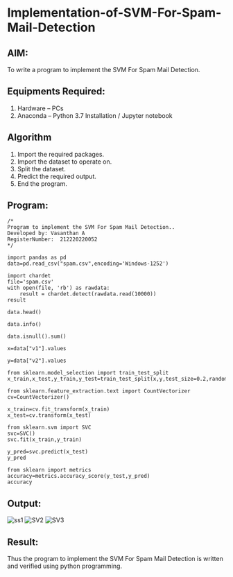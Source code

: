 # Implementation-of-SVM-For-Spam-Mail-Detection

## AIM:
To write a program to implement the SVM For Spam Mail Detection.

## Equipments Required:
1. Hardware – PCs
2. Anaconda – Python 3.7 Installation / Jupyter notebook

## Algorithm
1. Import the required packages.
2. Import the dataset to operate on.
3. Split the dataset.
4. Predict the required output.
5. End the program.


## Program:
```
/*
Program to implement the SVM For Spam Mail Detection..
Developed by: Vasanthan A
RegisterNumber:  212220220052
*/
```

```
import pandas as pd
data=pd.read_csv("spam.csv",encoding='Windows-1252')

import chardet
file='spam.csv'
with open(file, 'rb') as rawdata:
    result = chardet.detect(rawdata.read(10000))
result

data.head()

data.info()

data.isnull().sum()

x=data["v1"].values

y=data["v2"].values

from sklearn.model_selection import train_test_split
x_train,x_test,y_train,y_test=train_test_split(x,y,test_size=0.2,random_state=0)

from sklearn.feature_extraction.text import CountVectorizer 
cv=CountVectorizer()

x_train=cv.fit_transform(x_train)
x_test=cv.transform(x_test)

from sklearn.svm import SVC
svc=SVC()
svc.fit(x_train,y_train)

y_pred=svc.predict(x_test)
y_pred

from sklearn import metrics
accuracy=metrics.accuracy_score(y_test,y_pred)
accuracy
```

## Output:
![ss1](https://user-images.githubusercontent.com/115924983/204576610-7698fd11-2429-42df-8a15-ca19712d5158.png)
![SV2](https://user-images.githubusercontent.com/115924983/204576609-5cb989bc-3113-4c59-a51c-bcf59723b6cc.png)
![SV3](https://user-images.githubusercontent.com/115924983/204576611-79dc4bf3-6c1b-473c-8fa1-2efbf4e2d3fe.png)



## Result:
Thus the program to implement the SVM For Spam Mail Detection is written and verified using python programming.
